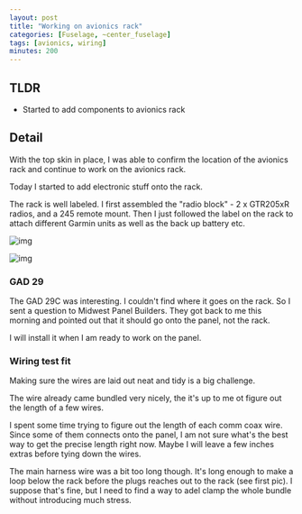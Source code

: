 ```yaml
---
layout: post
title: "Working on avionics rack"
categories: [Fuselage, ~center_fuselage]
tags: [avionics, wiring]
minutes: 200
---
```


## TLDR

- Started to add components to avionics rack

## Detail

With the top skin in place, I was able to confirm the location of the avionics rack and continue to work on the avionics rack.

Today I started to add electronic stuff onto the rack.

The rack is well labeled. I first assembled the "radio block" - 2 x GTR205xR radios, and a 245 remote mount. Then I just followed the label on the rack to attach different Garmin units as well as the back up battery etc.

![img](https://lh3.googleusercontent.com/pw/AP1GczOCYEzqKpL3eKrVrugCI_iDx34COa9kKROvn89a36i73Q5W_UrMimIKwFuvNUG3p5W6gsdTrc22hM0i54xtxHw1k89R7lBq9wWl2vP6mKSqIb6FhQdOvA5oJTlFHo20l_h9_8upSXlEs3QBHEZcjhP9OA=w2274-h1712-s-no-gm?authuser=0)

![img](https://lh3.googleusercontent.com/pw/AP1GczMjNycJr7kYNFJGCu-sjYdg5FQySvnm8tmg-0SjkJG5tVdk23Gbrgv5TrSP5Q59HgSsDx-_jrEtwdDbVaLoDsvDedS6SKOF79vNGaSmX7eBeUUdGNWp2_GY69g4UNBV-cqIUDPRb28LYb2XbF1-zHNXKA=w2274-h1712-s-no-gm?authuser=0)

### GAD 29

The GAD 29C was interesting. I couldn't find where it goes on the rack. So I sent a question to Midwest Panel Builders. They got back to me this morning and pointed out that it should go onto the panel, not the rack.

I will install it when I am ready to work on the panel.

### Wiring test fit

Making sure the wires are laid out neat and tidy is a big challenge.

The wire already came bundled very nicely, the it's up to me ot figure out the length of a few wires.

I spent some time trying to figure out the length of each comm coax wire. Since some of them connects onto the panel, I am not sure what's the best way to get the precise length right now. Maybe I will leave a few inches extras before tying down the wires.

The main harness wire was a bit too long though. It's long enough to make a loop below the rack before the plugs reaches out to the rack (see first pic). I suppose that's fine, but I need to find a way to adel clamp the whole bundle without introducing much stress.
